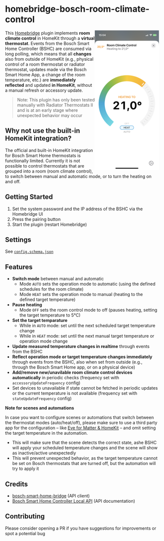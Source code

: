 # homebridge-bosch-room-climate-control

<img src="accessory.png" width="210" align="right" alt="HomeKit integration for Bosch room climate control">

This [Homebridge](https://github.com/homebridge/homebridge) plugin implements **room climate control** in HomeKit through a **virtual thermostat**. Events from the Bosch Smart Home Controller (BSHC) are consumed via long polling, which means that all **changes** also from outside of HomeKit (e.g., physical control of a room thermostat or radiator thermostat, updates made via the Bosch Smart Home App, a change of the room temperature, etc.) are **immediately reflected** and updated **in HomeKit**, without a manual refresh or accessory update.

> Note: This plugin has only been tested manually with Radiator Thermostats II and is at an early stage where unexpected behavior may occur

## Why not use the built-in HomeKit integration?

The official and built-in HomeKit integration for Bosch Smart Home thermostats is functionally limited. Currently it is not possible to control thermostats that are grouped into a room (room climate control), to switch between manual and automatic mode, or to turn the heating on and off.

## Getting Started

1. Set the system password and the IP address of the BSHC via the Homebridge UI
2. Press the pairing button
3. Start the plugin (restart Homebridge)

## Settings

See [`config.schema.json`](config.schema.json)

## Features

- **Switch mode** between manual and automatic
  - Mode `AUTO` sets the operation mode to automatic (using the defined schedules for the room climate)
  - Mode `HEAT` sets the operation mode to manual (heating to the defined target temperature)
- **Pause heating**
  - Mode `OFF` sets the room control mode to off (pauses heating, setting the target temperature to 5°C)
- **Set the target temparature**
  - While in `AUTO` mode: set until the next scheduled target temperature change
  - While in `HEAT` mode: set until the next manual target temperature or operation mode change
- **Update measured temperature changes in realtime** through events from the BSHC
- **Reflect operation mode or target temperature changes immediately** through events from the BSHC, also when set from outside (e.g., through the Bosch Smart Home app, or on a physical device)
- **Add/remove new/unavilable room climate control devices automatically** in periodic checks (frequency set with `accessoryUpdateFrequency` config)
- Set devices to unavailable if state cannot be fetched in periodic updates or the current temperature is not available (frequency set with `stateUpdateFrequency` config)

**Note for scenes and automations**

In case you want to configure scenes or automations that switch between the thermostat modes (auto/heat/off), please make sure to use a third party app for the configuration – like [Eve for Matter & HomeKit](https://www.evehome.com/eve-app) – and omit setting the target temperature in the automation.

- This will make sure that the scene detects the correct state, ashe BSHC will apply your scheduled temperature changes and the scene will show as inactive/active unexpectedly
- This will prevent unexpected behavior, as the target temperature cannot be set on Bosch thermostats that are turned off, but the automation will try to apply it

## Credits

- [bosch-smart-home-bridge](https://github.com/holomekc/bosch-smart-home-bridge) (API client)
- [Bosch Smart Home Controller Local API](https://github.com/BoschSmartHome/bosch-shc-api-docs) (API documentation)

## Contributing

Please consider opening a PR if you have suggestions for improvements or spot a potential bug

